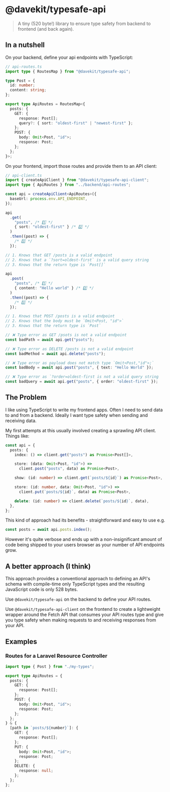 # @davekit/typesafe-api

> A tiny (520 byte!) library to ensure type safety from backend to frontend (and back again).

## In a nutshell

On your backend, define your api endpoints with TypeScript:

```ts
// api-routes.ts
import type { RoutesMap } from "@davekit/typesafe-api";

type Post = {
  id: number;
  content: string;
};

export type ApiRoutes = RoutesMap<{
  posts: {
    GET: {
      response: Post[];
      query?: { sort: "oldest-first" | "newest-first" };
    };
    POST: {
      body: Omit<Post, "id">;
      response: Post;
    };
  };
}>;
```

On your frontend, import those routes and provide them to an API client:

```ts
// api-client.ts
import { createApiClient } from "@davekit/typesafe-api-client";
import type { ApiRoutes } from "../backend/api-routes";

const api = createApiClient<ApiRoutes>({
  baseUrl: process.env.API_ENDPOINT,
});

api
  .get(
    "posts", /* 1️⃣ */
    { sort: "oldest-first" } /* 2️⃣ */
  )
  .then((post) => {
    /* 3️⃣ */
  });

// 1. Knows that GET /posts is a valid endpoint
// 2. Knows that a `?sort=oldest-first` is a valid query string
// 3. Knows that the return type is `Post[]`

api
  .post(
    "posts", /* 1️⃣ */
    { content: "Hello world" } /* 2️⃣ */
  )
  .then((post) => {
    /* 3️⃣ */
  });

// 1. Knows that POST /posts is a valid endpoint
// 2. Knows that the body must be `Omit<Post, "id">`
// 3. Knows that the return type is `Post`

// ❌ Type error as GET /psots is not a valid endpoint
const badPath = await api.get("psots");

// ❌ Type error as DELETE /posts is not a valid endpoint
const badMethod = await api.delete("posts");

// ❌ Type error as payload does not match type `Omit<Post,"id">;`
const badBody = await api.post("posts", { text: "Hello World" });

// ❌ Type error as `?order=oldest-first is not a valid query string
const badQuery = await api.get("posts", { order: "oldest-first" });
```

## The Problem

I like using TypeScript to write my frontend apps. Often I need to send data to and from a backend. Ideally I want type safety when sending and receiving data.

My first attempts at this usually involved creating a sprawling API client. Things like:

```ts
const api = {
  posts: {
    index: () => client.get("posts") as Promise<Post[]>,

    store: (data: Omit<Post, "id">) =>
      client.post("posts", data) as Promise<Post>,

    show: (id: number) => client.get(`posts/${id}`) as Promise<Post>,

    store: (id: number, data: Omit<Post, "id">) =>
      client.put(`posts/${id}`, data) as Promise<Post>,

    delete: (id: number) => client.delete(`posts/${id}`, data),
  },
};
```

This kind of approach had its benefits - straightforward and easy to use e.g.

```ts
const posts = await api.posts.index();
```

However it's quite verbose and ends up with a non-insignificant amount of code being shipped to your users browser as your number of API endpoints grow.

## A better approach (I think)

This approach provides a conventional approach to defining an API's schema with compile-time only TypeScript types and the resulting JavaScript code is only 528 bytes.

Use `@davekit/typesafe-api` on the backend to define your API routes.

Use `@davekit/typesafe-api-client` on the frontend to create a lightweight wrapper around the Fetch API that consumes your API routes type and give you type safety when making requests to and receiving responses from your API.

## Examples

### Routes for a Laravel Resource Controller

```ts
import type { Post } from "./my-types";

export type ApiRoutes = {
  posts: {
    GET: {
      response: Post[];
    };
    POST: {
      body: Omit<Post, "id">;
      response: Post;
    };
  };
} & {
  [path in `posts/${number}`]: {
    GET: {
      response: Post[];
    };
    PUT: {
      body: Omit<Post, "id">;
      response: Post;
    };
    DELETE: {
      response: null;
    };
  };
};
```
